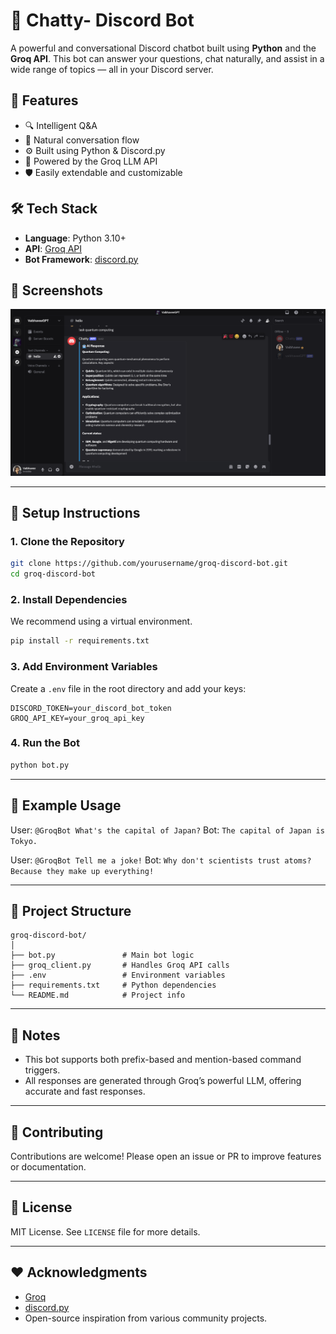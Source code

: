 # 🤖 Chatty- Discord Bot

A powerful and conversational Discord chatbot built using **Python** and the **Groq API**. This bot can answer your questions, chat naturally, and assist in a wide range of topics — all in your Discord server.

## 🚀 Features

- 🔍 Intelligent Q&A
- 💬 Natural conversation flow
- ⚙️ Built using Python & Discord.py
- 🧠 Powered by the Groq LLM API
- 🛡️ Easily extendable and customizable

## 🛠️ Tech Stack

- **Language**: Python 3.10+
- **API**: [Groq API](https://groq.com/)
- **Bot Framework**: [discord.py](https://github.com/Rapptz/discord.py)

## 📸 Screenshots

![Conversation Screenshot](Chatty.png)

---

## 🔧 Setup Instructions

### 1. Clone the Repository

```bash
git clone https://github.com/yourusername/groq-discord-bot.git
cd groq-discord-bot
````

### 2. Install Dependencies

We recommend using a virtual environment.

```bash
pip install -r requirements.txt
```

### 3. Add Environment Variables

Create a `.env` file in the root directory and add your keys:

```env
DISCORD_TOKEN=your_discord_bot_token
GROQ_API_KEY=your_groq_api_key
```

### 4. Run the Bot

```bash
python bot.py
```

---

## 🧠 Example Usage

User: `@GroqBot What's the capital of Japan?`
Bot: `The capital of Japan is Tokyo.`

User: `@GroqBot Tell me a joke!`
Bot: `Why don't scientists trust atoms? Because they make up everything!`

---

## 📁 Project Structure

```
groq-discord-bot/
│
├── bot.py               # Main bot logic
├── groq_client.py       # Handles Groq API calls
├── .env                 # Environment variables
├── requirements.txt     # Python dependencies
└── README.md            # Project info
```

---

## 📌 Notes

* This bot supports both prefix-based and mention-based command triggers.
* All responses are generated through Groq’s powerful LLM, offering accurate and fast responses.

---

## 🤝 Contributing

Contributions are welcome!
Please open an issue or PR to improve features or documentation.

---

## 📜 License

MIT License. See `LICENSE` file for more details.

---

## ❤️ Acknowledgments

* [Groq](https://groq.com/)
* [discord.py](https://github.com/Rapptz/discord.py)
* Open-source inspiration from various community projects.



